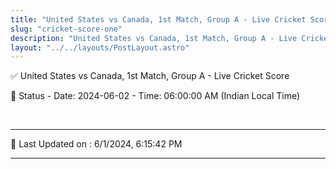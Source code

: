 ```yaml
---
title: "United States vs Canada, 1st Match, Group A - Live Cricket Score"
slug: "cricket-score-one"
description: "United States vs Canada, 1st Match, Group A - Live Cricket Score - Date: 2024-06-02 - Time: 06:00:00 AM (Indian Local Time)."
layout: "../../layouts/PostLayout.astro"
--- 
```


✅ United States vs Canada, 1st Match, Group A - Live Cricket Score

📑 Status - Date: 2024-06-02 - Time: 06:00:00 AM (Indian Local Time)

<br />

***

📝 Last Updated on : 6/1/2024, 6:15:42 PM

***

